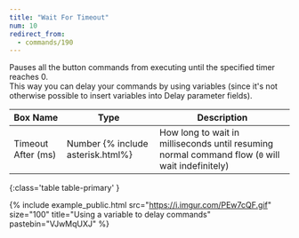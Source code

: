 ```yaml
---
title: "Wait For Timeout"
num: 10
redirect_from:
  - commands/190
---
```


Pauses all the button commands from executing until the specified timer reaches 0.\
This way you can delay your commands by using variables (since it's not otherwise possible to insert variables into Delay parameter fields).

| Box Name | Type | Description | 
|-------|--------|--------|
|Timeout After (ms)|Number {% include asterisk.html%}|How long to wait in milliseconds until resuming normal command flow (`0` will wait indefinitely)
{:class='table table-primary' }

{% include example_public.html src="https://i.imgur.com/PEw7cQF.gif" size="100" title="Using a variable to delay commands" pastebin="VJwMqUXJ" %}  




